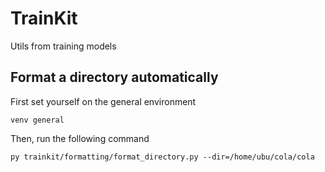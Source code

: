 # TrainKit
Utils from training models

## Format a directory automatically
First set yourself on the general environment
```shell
venv general
```

Then, run the following command
```shell
py trainkit/formatting/format_directory.py --dir=/home/ubu/cola/cola
```

